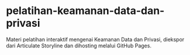# pelatihan-keamanan-data-dan-privasi
Materi pelatihan interaktif mengenai Keamanan Data dan Privasi, diekspor dari Articulate Storyline dan dihosting melalui GitHub Pages.
